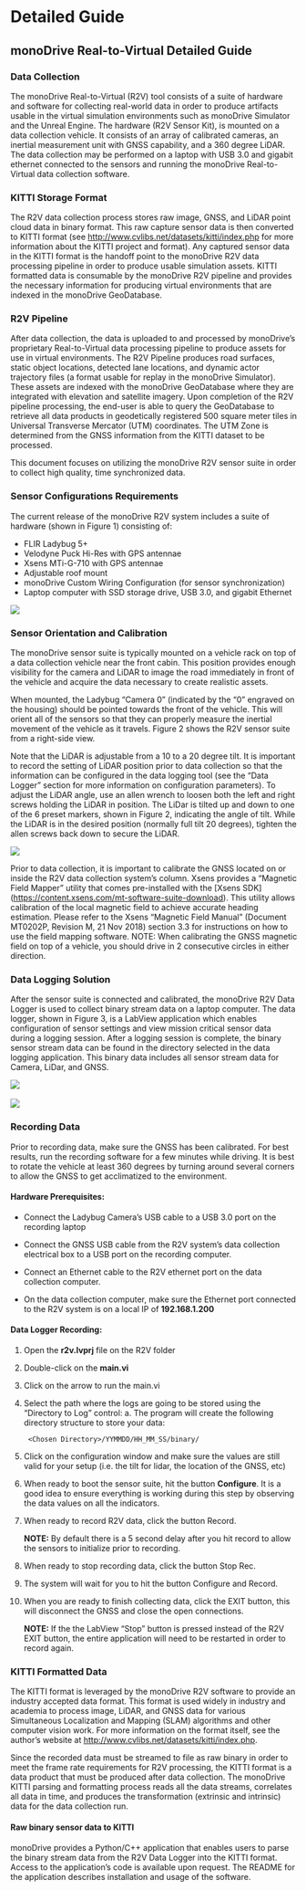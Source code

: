 # Detailed Guide

## monoDrive Real-to-Virtual Detailed Guide

### Data Collection
The monoDrive Real-to-Virtual (R2V) tool consists of a suite of hardware and 
software for collecting real-world data in order to produce artifacts usable in 
the virtual simulation environments such as monoDrive Simulator and the Unreal 
Engine. The hardware (R2V Sensor Kit), is mounted on a data collection vehicle. 
It consists of an array of calibrated cameras, an inertial measurement unit with 
GNSS capability, and a 360 degree LiDAR. The data collection may be performed 
on a laptop with USB 3.0 and gigabit ethernet connected to the sensors and 
running the monoDrive Real-to-Virtual data collection software.

### KITTI Storage Format 
The R2V data collection process stores raw image, GNSS, and LiDAR point cloud 
data in binary format. This raw capture sensor data is then converted to KITTI 
format (see http://www.cvlibs.net/datasets/kitti/index.php for more information 
about the KITTI project and format). Any captured sensor data in the KITTI 
format is the handoff point to the monoDrive R2V data processing pipeline in 
order to produce usable simulation assets. KITTI formatted data is consumable 
by the monoDrive R2V pipeline and provides the necessary information for 
producing virtual environments that are indexed in the monoDrive GeoDatabase. 

### R2V Pipeline
After data collection, the data is uploaded to and processed by monoDrive’s
proprietary Real-to-Virtual data processing pipeline to produce assets for use 
in virtual environments. The R2V Pipeline produces road surfaces, static 
object locations, detected lane locations, and dynamic actor trajectory files 
(a format usable for replay in the monoDrive Simulator).  These assets are 
indexed with the monoDrive GeoDatabase where they are integrated with elevation 
and satellite imagery. Upon completion of the R2V pipeline processing, the 
end-user is able to query the GeoDatabase to retrieve all data products in
geodetically registered 500 square meter tiles in Universal Transverse Mercator 
(UTM) coordinates. The UTM Zone is determined from the GNSS information from 
the KITTI dataset to be processed.

This document focuses on utilizing the monoDrive R2V sensor suite in order to 
collect high quality, time synchronized data. 

### Sensor Configurations Requirements
The current release of the monoDrive R2V system includes a suite of hardware 
(shown in Figure 1) consisting of:

* FLIR Ladybug 5+
* Velodyne Puck Hi-Res with GPS antennae 
* Xsens MTi-G-710 with GPS antennae 
* Adjustable roof mount
* monoDrive Custom Wiring Configuration (for sensor synchronization)
* Laptop computer with SSD storage drive, USB 3.0, and gigabit Ethernet

<div class="img_container">
    <img class='lg_img' src="../imgs/real_to_virtual_hardware_side_view.png"/>
</div>

### Sensor Orientation and Calibration

The monoDrive sensor suite is typically mounted on a vehicle rack on top of a 
data collection vehicle near the front cabin. This position provides enough 
visibility for the camera and LiDAR to image the road immediately in front of 
the vehicle and acquire the data necessary to create realistic assets.

When mounted, the Ladybug “Camera 0” (indicated by the “0” engraved on the 
housing) should be pointed towards the front of the vehicle. This will orient 
all of the sensors so that they can properly measure the inertial movement of 
the vehicle as it travels. Figure 2 shows the R2V sensor suite from a 
right-side view. 

Note that the LiDAR is adjustable from a 10 to a 20 degree tilt. It is 
important to record the setting of LiDAR position prior to data collection so 
that the information can be configured in the data logging tool (see the 
“Data Logger” section for more information on configuration parameters). To 
adjust the LiDAR angle, use an allen wrench to loosen both the left and right 
screws holding the LiDAR in position. The LiDar is tilted up and down to one of 
the 6 preset markers, shown in Figure 2, indicating the angle of tilt. While 
the LiDAR is in the desired position (normally full tilt 20 degrees), tighten 
the allen screws back down to secure the LiDAR.

<div class="img_container">
    <img class='lg_img' src="../imgs/real_to_virtual_hardware_close_up.png"/>
</div>

Prior to data collection, it is important to calibrate the GNSS located on or 
inside the R2V data collection system’s column. Xsens provides a “Magnetic 
Field Mapper” utility that comes pre-installed with the [Xsens SDK]
(https://content.xsens.com/mt-software-suite-download). This utility allows
calibration of the local magnetic field to achieve accurate heading estimation. 
Please refer to the Xsens “Magnetic Field Manual” (Document MT0202P, Revision 
M, 21 Nov 2018) section 3.3 for instructions on how to use the field mapping 
software. NOTE: When calibrating the GNSS magnetic field on top of a vehicle, 
you should drive in 2 consecutive circles in either direction.

### Data Logging Solution

After the sensor suite is connected and calibrated, the monoDrive R2V Data 
Logger is used to collect binary stream data on a laptop computer. The data 
logger, shown in Figure 3, is a LabView application which enables configuration 
of sensor settings and view mission critical sensor data during a logging 
session. After a logging session is complete, the binary sensor stream data can 
be found in the directory selected in the data logging application. This binary 
data includes all sensor stream data for Camera, LiDar, and GNSS.

<div class="img_container">
    <img class='wide_img' src="../imgs/data_logger_main_tab.png"/>
</div>

<div>&nbsp;</div>

<div class="img_container">
    <img class='wide_img' src="../imgs/data_logger_config_tab.png"/>
</div>


### Recording Data
Prior to recording data, make sure the GNSS has been calibrated. For best 
results, run the recording software for a few minutes while driving. It is best 
to rotate the vehicle at least 360 degrees by turning around several corners to 
allow the GNSS to get acclimatized to the environment. 

#### Hardware Prerequisites:
* Connect the Ladybug Camera’s USB cable to a USB 3.0 port on the recording laptop

* Connect the GNSS USB cable from the R2V system’s data collection electrical box to a USB port on the recording computer.

* Connect an Ethernet cable to the R2V ethernet port on the data collection computer.

* On the data collection computer, make sure the Ethernet port connected to the R2V system is on a local IP of **192.168.1.200**

#### Data Logger Recording:
1. Open the **r2v.lvprj** file on the R2V folder

1. Double-click on the **main.vi**

1. Click on the arrow to run the main.vi

1. Select the path where the logs are going to be stored using the “Directory 
to Log” control: 
    a. The program will create the following directory structure to store your data:

        <Chosen Directory>/YYMMDD/HH_MM_SS/binary/

1. Click on the configuration window and make sure the values are still valid for your setup (i.e. the tilt for lidar, the location of the GNSS, etc) 

1. When ready to boot the sensor suite, hit the button **Configure**. It is a good idea to ensure everything is working during this step by observing the data values on all the indicators.

1. When ready to record R2V data, click the button Record.

    **NOTE:** By default there is a 5 second delay after you hit record to allow the sensors to initialize prior to recording.

1. When ready to stop recording data, click the button Stop Rec.

1. The system will wait for you to hit the button Configure and Record. 

1. When you are ready to finish collecting data, click the EXIT button, this will disconnect the GNSS and close the open connections.

    **NOTE:** If the the LabView “Stop” button is pressed instead of the R2V EXIT button, the entire application will need to be restarted in order to record again.

### KITTI Formatted Data
The KITTI format is leveraged by the monoDrive R2V software to provide an industry accepted data format. This format is used widely in industry and academia to process image, LiDAR, and GNSS data for various Simultaneous Localization and Mapping (SLAM) algorithms and other computer vision work. For more information on the format itself, see the author’s website at http://www.cvlibs.net/datasets/kitti/index.php.

Since the recorded data must be streamed to file as raw binary in order to meet the frame rate requirements for R2V processing, the KITTI format is a data product that must be produced after data collection. The monoDrive KITTI parsing and formatting process reads all the data streams, correlates all data in time, and produces the transformation (extrinsic and intrinsic) data for the data collection run. 

#### Raw binary sensor data to KITTI
monoDrive provides a Python/C++ application that enables users to parse the binary stream data from the R2V Data Logger into the KITTI format. Access to the application’s code is available upon request. The README for the application describes installation and usage of the software.
